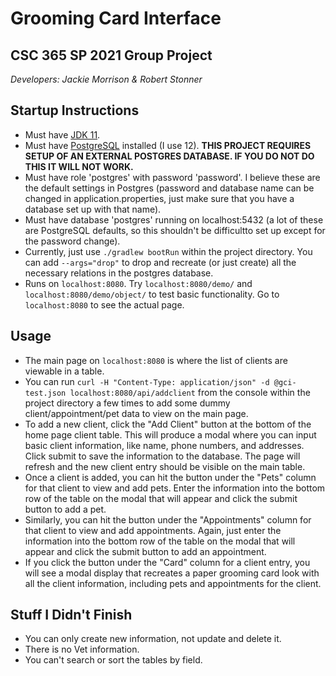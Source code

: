# Grooming Card Interface

## CSC 365 SP 2021 Group Project

_Developers: Jackie Morrison & Robert Stonner_

## Startup Instructions

- Must have [JDK 11](https://www.oracle.com/java/technologies/javase-jdk11-downloads.html).
- Must have [PostgreSQL](https://www.postgresqltutorial.com/install-postgresql/) installed (I use 12). __THIS PROJECT REQUIRES SETUP OF AN EXTERNAL POSTGRES DATABASE. IF YOU DO NOT DO THIS IT WILL NOT WORK.__
- Must have role 'postgres' with password 'password'. I believe these are the default settings in Postgres (password and database name can be changed in application.properties, just make sure that you have a database set up with that name).
- Must have database 'postgres' running on localhost:5432 (a lot of these are PostgreSQL defaults, so this shouldn't be difficultto set up except for the password change).
- Currently, just use `./gradlew bootRun` within the project directory. You can add `--args="drop"` to drop and recreate (or just create) all the necessary relations in the postgres database.
- Runs on `localhost:8080`. Try `localhost:8080/demo/` and `localhost:8080/demo/object/` to test basic functionality. Go to `localhost:8080` to see the actual page.

## Usage

- The main page on `localhost:8080` is where the list of clients are viewable in a table.
- You can run `curl -H "Content-Type: application/json" -d @gci-test.json localhost:8080/api/addclient` from the console within the project directory a few times to add some dummy client/appointment/pet data to view on the main page.
- To add a new client, click the "Add Client" button at the bottom of the home page client table. This will produce a modal where you can input basic client information, like name, phone numbers, and addresses. Click submit to save the information to the database. The page will refresh and the new client entry should be visible on the main table.
- Once a client is added, you can hit the button under the "Pets" column for that client to view and add pets. Enter the information into the bottom row of the table on the modal that will appear and click the submit button to add a pet.
- Similarly, you can hit the button under the "Appointments" column for that client to view and add appointments. Again, just enter the information into the bottom row of the table on the modal that will appear and click the submit button to add an appointment.
- If you click the button under the "Card" column for a client entry, you will see a modal display that recreates a paper grooming card look with all the client information, including pets and appointments for the client.

## Stuff I Didn't Finish

- You can only create new information, not update and delete it.
- There is no Vet information.
- You can't search or sort the tables by field.
